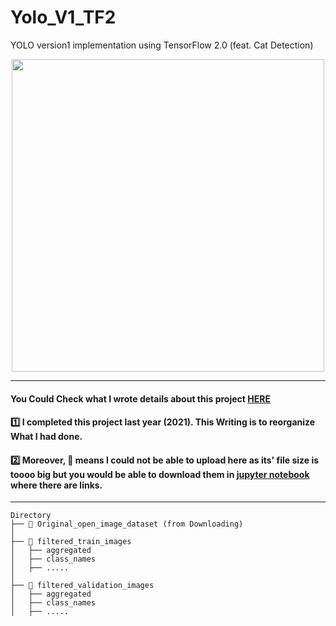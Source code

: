 # Yolo_V1_TF2

YOLO version1 implementation using TensorFlow 2.0 (feat. Cat Detection)

<p align="center">
  <img width="500" src="https://seongwoong-sk.github.io/assets/img/yolov1/yolosystem.png" "Amenity Detection">
</p>

-----

#### You Could Check what I wrote details about this project [HERE](https://seongwoong-sk.github.io/2021-10-05-cat-detection-using-yolov1/)

#### 1️⃣ I completed this project last year (2021). This Writing is to reorganize What I had done.

#### 2️⃣ Moreover, 🎇 means I could not be able to upload here as its' file size is toooo big but you would be able to download them in [jupyter notebook](https://github.com/Seongwoong-sk/Amenity_Detection_Project/blob/main/notebooks/Amenity_Detection.ipynb) where there are links. 

-----
```
Directory
├── 🎇 Original_open_image_dataset (from Downloading)
│
├── 🎇 filtered_train_images
│   ├── aggregated
│   ├── class_names
│   ├── .....
│
├── 🎇 filtered_validation_images
│   ├── aggregated
│   ├── class_names
│   ├── .....

```
